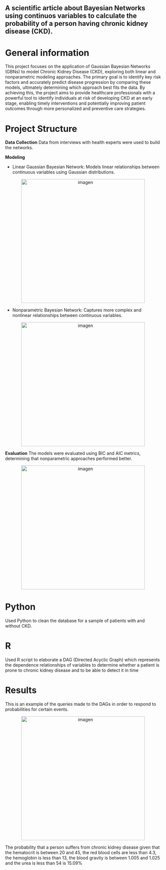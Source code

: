 ## A scientific article about Bayesian Networks using continuos variables to calculate the probability of a person having chronic kidney disease (CKD).

# General information
This project focuses on the application of Gaussian Bayesian Networks (GBNs) to model Chronic Kidney Disease (CKD), exploring both linear and nonparametric modeling approaches. The primary goal is to identify key risk factors and accurately predict disease progression by comparing these models, ultimately determining which approach best fits the data. By achieving this, the project aims to provide healthcare professionals with a powerful tool to identify individuals at risk of developing CKD at an early stage, enabling timely interventions and potentially improving patient outcomes through more personalized and preventive care strategies.

# Project Structure 
**Data Collection** Data from interviews with health experts were used to build the networks.

**Modeling**

* Linear Gaussian Bayesian Network: Models linear relationships between continuous variables using Gaussian distributions.
<p align="center">
  <img src="https://github.com/user-attachments/assets/eb194fc0-1962-4a4c-b920-d5f68b83d4b2" alt="imagen" width="400">
</p>


* Nonparametric Bayesian Network: Captures more complex and nonlinear relationships between continuous variables.
<p align="center">
  <img src="https://github.com/user-attachments/assets/f82ed927-bbcc-4836-ac89-89c7dff2b17c" alt="imagen" width="400">
</p>

**Evaluation** The models were evaluated using BIC and AIC metrics, determining that nonparametric approaches performed better.
<p align="center">
  <img src="https://github.com/user-attachments/assets/5d3d07d7-bfc0-4e02-b271-cf53f7db8022" alt="imagen" width="400">
</p>

# Python
Used Python to clean the database for a sample of patients with and without CKD.

# R
Used R script to elaborate a DAG (Directed Acyclic Graph) which represents the dependence relationships of variables to determine whether a patient is prone to chronic kidney disease and to be able to detect it in time

# Results
This is an example of the queries made to the DAGs in order to respond to probabilities for certain events.
<p align="center">
  <img src="https://github.com/user-attachments/assets/81c26341-21d7-4522-b5da-a2333893b8c6" alt="imagen" width="400">
</p>

The probability that a person suffers from chronic kidney disease given that the hematocrit is between 20 and 45, the red blood cells are less than 4.3, the hemoglobin is less than 13, the blood gravity is between 1.005 and 1.025 and the urea is less than 54 is 15.09%
